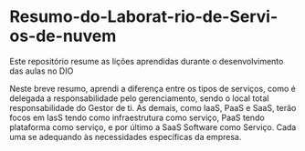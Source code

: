# Resumo-do-Laborat-rio-de-Servi-os-de-nuvem
Este repositório resume as lições aprendidas durante o desenvolvimento das aulas no DIO

Neste breve resumo, aprendi a diferença entre os tipos de serviços, como é delegada a responsabilidade pelo gerenciamento, sendo o local total responsabilidade do Gestor de ti. As demais, como IaaS, PaaS e SaaS, terão focos em IasS tendo como infraestrutura como serviço, PaaS tendo plataforma como serviço, e por último a SaaS Software como Serviço. 
Cada uma se adequando às necessidades específicas da empresa.
